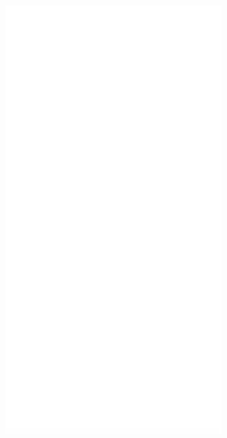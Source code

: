 


![Metrics](/github-metrics.svg)











<!--

|  Who Am I?    | Why Computers?      | What Do I like Creating?     |
|--------------|--------------|--------------|
| I'm a Computer science major attending Grand Valley state University. | I like being able to build without limits where any idea is possible.   | I enjoy web development the most as well as random small applications I come up with on the fly, many of those being discord bots to enhance quality of life.  |

<p align="center">
<img src="https://myreadme.vercel.app/api/embed/Andrewslayton?panels=userstatistics,toprepositories,toplanguages,commitgraph" alt="reimaginedreadme" />
</p>
<p align="center">
  <a href="https://github.com/kittinan/spotify-github-profile">
    <img src="https://spotify-github-profile.kittinanx.com/api/view?uid=theapocalypsezone&cover_image=true&theme=default&show_offline=false&background_color=000000&interchange=true&bar_color=212121&bar_color_cover=true" alt="Spotify Profile Widget">
  </a>
</p>

<p align = "center">
  <a href="https://www.linkedin.com/in/andrew-slayton03/" target="_blank"><img src="https://img.shields.io/badge/LinkedIn-%230077B5.svg?&style=flat-square&logo=linkedin&logoColor=white" alt="LinkedIn"></a>
  <a href="https://www.instagram.com/slayton_a/" target="_blank"><img src="https://img.shields.io/badge/Instagram-%23E4405F.svg?&style=flat-square&logo=instagram&logoColor=white" alt="Instagram"></a>
  <a href="https://andrewslayton.dev" target="_blank"><img src="https://img.shields.io/badge/Portfolio-Website?"></a>
</p>

<!--
**Andrewslayton/Andrewslayton** is a ✨ _special_ ✨ repository because its `README.md` (this file) appears on your GitHub profile.

Here are some ideas to get you started:

- 🔭 I’m currently working on ...
- 🌱 I’m currently learning ...
- 👯 I’m looking to collaborate on ...
- 🤔 I’m looking for help with ...
- 💬 Ask me about ...
- 📫 How to reach me: ...
- 😄 Pronouns: ...
- ⚡ Fun fact: ...
-->

